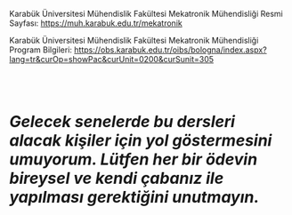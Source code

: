 Karabük Üniversitesi Mühendislik Fakültesi Mekatronik Mühendisliği Resmi Sayfası: https://muh.karabuk.edu.tr/mekatronik

Karabük Üniversitesi Mühendislik Fakültesi Mekatronik Mühendisliği Program Bilgileri: https://obs.karabuk.edu.tr/oibs/bologna/index.aspx?lang=tr&curOp=showPac&curUnit=0200&curSunit=305


 ***<br><br><h1> Gelecek senelerde bu dersleri alacak kişiler için yol göstermesini umuyorum. Lütfen her bir ödevin bireysel ve kendi çabanız ile yapılması gerektiğini unutmayın.***
